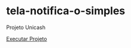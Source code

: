 # tela-notifica-o-simples

Projeto Unicash

<a href="https://gustavocarvalhorodrigues.github.io/tela-notifica-o-simples/">Executar Projeto</a>